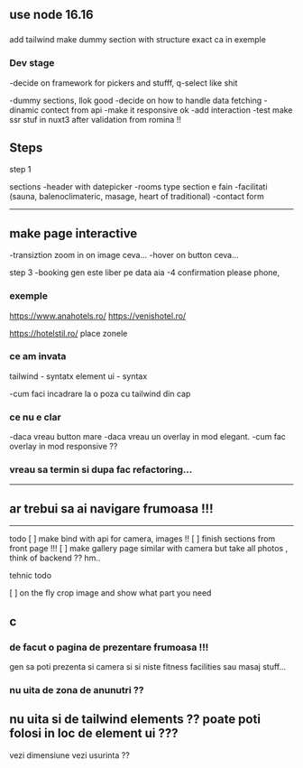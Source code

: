 ## use node 16.16

### 
add tailwind
make dummy section with structure exact ca in exemple

### Dev stage
-decide on framework for pickers and stufff, q-select like shit


-dummy sections, llok good
-decide on how to handle data fetching
-dinamic contect from api 
-make it responsive ok
-add interaction
-test make ssr stuf in nuxt3 after validation from romina !!

## Steps
step 1

sections
-header with datepicker
-rooms type section e fain
-facilitati (sauna, balenoclimateric, masage, heart of traditional)
-contact form

--------


## make page interactive
-transiztion zoom in on image ceva...
-hover on button ceva...


step 3
-booking gen este liber pe data aia
-4 confirmation please phone, 


### exemple

https://www.anahotels.ro/
https://venishotel.ro/

https://hotelstil.ro/
place zonele


### ce am invata

tailwind  - syntatx
element ui - syntax

-cum faci incadrare la o poza cu tailwind din cap

### ce nu e clar
-daca vreau button mare
-daca vreau un overlay in mod elegant.
-cum fac overlay in mod responsive ??

### vreau sa termin si dupa fac refactoring...

----

## ar trebui sa ai navigare frumoasa !!!

----

todo
[ ] make bind with api for camera, images !!
[ ] finish sections from front page !!!
[ ] make gallery page similar with camera but take all photos , think of backend ?? hm..




tehnic todo

[ ] on the fly crop image and show what part you need

## c


### de facut o pagina de prezentare frumoasa !!!
gen sa poti prezenta si camera si si niste fitness facilities sau masaj stuff...


### nu uita de zona de anunutri ??


## nu uita si de tailwind elements ?? poate poti folosi in loc de element ui ???
vezi dimensiune
vezi usurinta ??